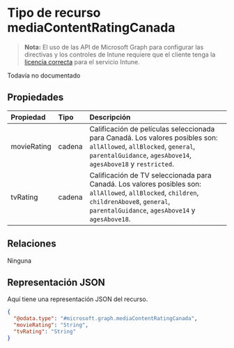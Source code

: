# <a name="mediacontentratingcanada-resource-type"></a>Tipo de recurso mediaContentRatingCanada

> **Nota:** El uso de las API de Microsoft Graph para configurar las directivas y los controles de Intune requiere que el cliente tenga la [licencia correcta](https://go.microsoft.com/fwlink/?linkid=839381) para el servicio Intune.

Todavía no documentado
## <a name="properties"></a>Propiedades
|Propiedad|Tipo|Descripción|
|:---|:---|:---|
|movieRating|cadena|Calificación de películas seleccionada para Canadá. Los valores posibles son: `allAllowed`, `allBlocked`, `general`, `parentalGuidance`, `agesAbove14`, `agesAbove18` y `restricted`.|
|tvRating|cadena|Calificación de TV seleccionada para Canadá. Los valores posibles son: `allAllowed`, `allBlocked`, `children`, `childrenAbove8`, `general`, `parentalGuidance`, `agesAbove14` y `agesAbove18`.|

## <a name="relationships"></a>Relaciones
Ninguna
## <a name="json-representation"></a>Representación JSON
Aquí tiene una representación JSON del recurso.
<!-- {
  "blockType": "resource",
  "keyProperty": "id",
  "@odata.type": "microsoft.graph.mediaContentRatingCanada"
}
-->
``` json
{
  "@odata.type": "#microsoft.graph.mediaContentRatingCanada",
  "movieRating": "String",
  "tvRating": "String"
}
```



